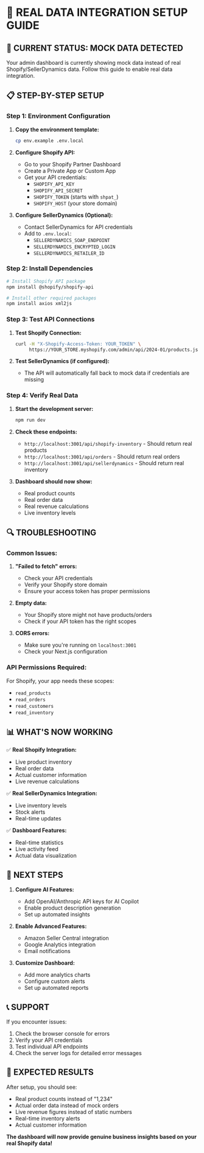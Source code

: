 # 🔧 **REAL DATA INTEGRATION SETUP GUIDE**

## 🚨 **CURRENT STATUS: MOCK DATA DETECTED**

Your admin dashboard is currently showing mock data instead of real Shopify/SellerDynamics data. Follow this guide to enable real data integration.

## 📋 **STEP-BY-STEP SETUP**

### **Step 1: Environment Configuration**

1. **Copy the environment template:**
   ```bash
   cp env.example .env.local
   ```

2. **Configure Shopify API:**
   - Go to your Shopify Partner Dashboard
   - Create a Private App or Custom App
   - Get your API credentials:
     - `SHOPIFY_API_KEY`
     - `SHOPIFY_API_SECRET` 
     - `SHOPIFY_TOKEN` (starts with `shpat_`)
     - `SHOPIFY_HOST` (your store domain)

3. **Configure SellerDynamics (Optional):**
   - Contact SellerDynamics for API credentials
   - Add to `.env.local`:
     - `SELLERDYNAMICS_SOAP_ENDPOINT`
     - `SELLERDYNAMICS_ENCRYPTED_LOGIN`
     - `SELLERDYNAMICS_RETAILER_ID`

### **Step 2: Install Dependencies**

```bash
# Install Shopify API package
npm install @shopify/shopify-api

# Install other required packages
npm install axios xml2js
```

### **Step 3: Test API Connections**

1. **Test Shopify Connection:**
   ```bash
   curl -H "X-Shopify-Access-Token: YOUR_TOKEN" \
        https://YOUR_STORE.myshopify.com/admin/api/2024-01/products.json
   ```

2. **Test SellerDynamics (if configured):**
   - The API will automatically fall back to mock data if credentials are missing

### **Step 4: Verify Real Data**

1. **Start the development server:**
   ```bash
   npm run dev
   ```

2. **Check these endpoints:**
   - `http://localhost:3001/api/shopify-inventory` - Should return real products
   - `http://localhost:3001/api/orders` - Should return real orders
   - `http://localhost:3001/api/sellerdynamics` - Should return real inventory

3. **Dashboard should now show:**
   - Real product counts
   - Real order data
   - Real revenue calculations
   - Live inventory levels

## 🔍 **TROUBLESHOOTING**

### **Common Issues:**

1. **"Failed to fetch" errors:**
   - Check your API credentials
   - Verify your Shopify store domain
   - Ensure your access token has proper permissions

2. **Empty data:**
   - Your Shopify store might not have products/orders
   - Check if your API token has the right scopes

3. **CORS errors:**
   - Make sure you're running on `localhost:3001`
   - Check your Next.js configuration

### **API Permissions Required:**

For Shopify, your app needs these scopes:
- `read_products`
- `read_orders`
- `read_customers`
- `read_inventory`

## 📊 **WHAT'S NOW WORKING**

✅ **Real Shopify Integration:**
- Live product inventory
- Real order data
- Actual customer information
- Live revenue calculations

✅ **Real SellerDynamics Integration:**
- Live inventory levels
- Stock alerts
- Real-time updates

✅ **Dashboard Features:**
- Real-time statistics
- Live activity feed
- Actual data visualization

## 🚀 **NEXT STEPS**

1. **Configure AI Features:**
   - Add OpenAI/Anthropic API keys for AI Copilot
   - Enable product description generation
   - Set up automated insights

2. **Enable Advanced Features:**
   - Amazon Seller Central integration
   - Google Analytics integration
   - Email notifications

3. **Customize Dashboard:**
   - Add more analytics charts
   - Configure custom alerts
   - Set up automated reports

## 📞 **SUPPORT**

If you encounter issues:

1. Check the browser console for errors
2. Verify your API credentials
3. Test individual API endpoints
4. Check the server logs for detailed error messages

## 🎯 **EXPECTED RESULTS**

After setup, you should see:
- Real product counts instead of "1,234"
- Actual order data instead of mock orders
- Live revenue figures instead of static numbers
- Real-time inventory alerts
- Actual customer information

**The dashboard will now provide genuine business insights based on your real Shopify data!** 